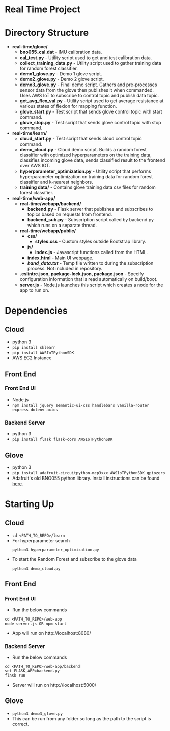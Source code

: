 # Real Time Project

# Directory Structure

  - **real-time/glove/**
    - **bno055_cal.dat** - IMU calibration data.
    - **cal_test.py** - Utility script used to get and test calibration data.
    - **collect_training_data.py** - Utility script used to gather training data for random forest classifier.
    - **demo1_glove.py** - Demo 1 glove script.
    - **demo2_glove.py** - Demo 2 glove script.
    - **demo3_glove.py** - Final demo script. Gathers and pre-processes sensor data from the glove then publishes it when commanded. Uses AWS IoT to subscribe to control topic and publish data topic.
    - **get_avg_flex_val.py** - Utility script used to get average resistance at various states of flexion for mapping function.
    - **glove_start.py** - Test script that sends glove control topic with start command.
    - **glove_stop.py** - Test script that sends glove control topic with stop command.
  - **real-time/learn/**
    - **cloud_start.py** - Test script that sends cloud control topic command.
    - **demo_cloud.py** - Cloud demo script. Builds a random forest classifier with optimized hyperparameters on the training data, classifies incoming glove data, sends classified result to the frontend over AWS IOT.
    - **hyperparameter_optimization.py** - Utility script that performs hyperparameter optimization on training data for random forest classifier and k-nearest neighbors.
    - **training data/** - Contains glove training data csv files for random forest classifier.
  - **real-time/web-app/**
    - **real-time/webapp/backend/**
      - **backend.py** - Flask server that publishes and subscribes to topics based on requests from frontend.
      - **backend_sub.py** - Subscription script called by backend.py which runs on a separate thread.
    - **real-time/webapp/public/**
      - **css/**
        - **styles.css** - Custom styles outside Bootstrap library.
      - **js/**
        - **index.js** - Javascript functions called from the HTML.
      - **index.html** - Main UI webpage.
      - ***hand_data.txt*** - Temp file written to during the subscription process. Not included in repository.
    - **.eslintrc.json, package-lock.json, package.json** - Specify configuration information that is read automatically on build/boot.
    - **server.js** - Node.js launches this script which creates a node for the app to run on.

# Dependencies

## Cloud
 - python 3
 - `pip install sklearn`
 - `pip install AWSIoTPythonSDK`
 - AWS EC2 Instance

## Front End

### Front End UI
  - Node.js
  - `npm install jquery semantic-ui-css handlebars vanilla-router express dotenv axios`

### Backend Server
   - python 3
   - `pip install flask flask-cors AWSIoTPythonSDK`
   
## Glove
  - python 3
  - `pip install adafruit-circuitpython-mcp3xxx AWSIoTPythonSDK gpiozero`
  - Adafruit's old BNO055 python library. Install instructions can be found [here](https://learn.adafruit.com/bno055-absolute-orientation-sensor-with-raspberry-pi-and-beaglebone-black/software).

# Starting Up

## Cloud
 - `cd <PATH_TO_REPO>/learn`
 - For hyperparameter search
   ```
   python3 hyperparameter_optimization.py
   ```
 - To start the Random Forest and subscribe to the glove data
   ```
   python3 demo_cloud.py
   ```

## Front End

### Front End UI
  - Run the below commands
   ```
   cd <PATH_TO_REPO>/web-app
   node server.js OR npm start
   ```
  - App will run on http://localhost:8080/
 
### Backend Server
  - Run the below commands
  ```
  cd <PATH_TO_REPO>/web-app/backend
  set FLASK_APP=backend.py
  flask run
  ```
  - Server will run on http://localhost:5000/

## Glove
  - `python3 demo3_glove.py`
  - This can be run from any folder so long as the path to the script is correct.
